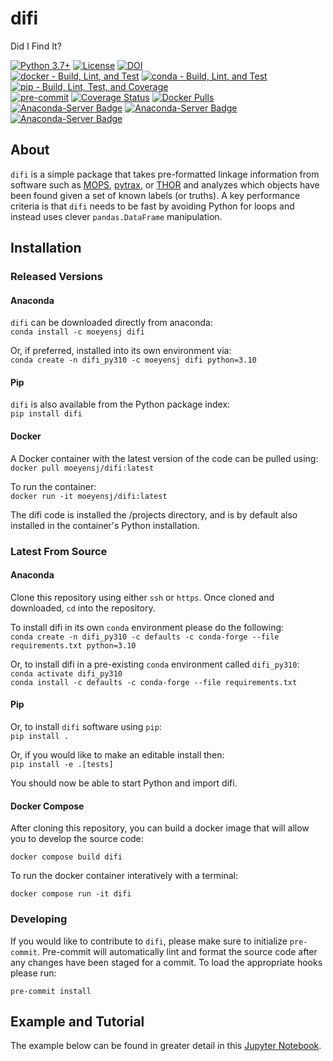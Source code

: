 # difi
Did I Find It?  

[![Python 3.7+](https://img.shields.io/badge/Python-3.7%2B-blue)](https://img.shields.io/badge/Python-3.7%2B-blue)
[![License](https://img.shields.io/badge/License-BSD%203--Clause-blue.svg)](https://opensource.org/licenses/BSD-3-Clause)
[![DOI](https://zenodo.org/badge/152989392.svg)](https://zenodo.org/badge/latestdoi/152989392)  
[![docker - Build, Lint, and Test](https://github.com/moeyensj/difi/actions/workflows/docker-build-lint-test.yml/badge.svg)](https://github.com/moeyensj/difi/actions/workflows/docker-build-lint-test.yml)
[![conda - Build, Lint, and Test](https://github.com/moeyensj/difi/actions/workflows/conda-build-lint-test.yml/badge.svg)](https://github.com/moeyensj/difi/actions/workflows/conda-build-lint-test.yml)
[![pip - Build, Lint, Test, and Coverage](https://github.com/moeyensj/difi/actions/workflows/pip-build-lint-test-coverage.yml/badge.svg)](https://github.com/moeyensj/difi/actions/workflows/pip-build-lint-test-coverage.yml)  
[![pre-commit](https://img.shields.io/badge/pre--commit-enabled-brightgreen?logo=pre-commit)](https://github.com/pre-commit/pre-commit)
[![Coverage Status](https://coveralls.io/repos/github/moeyensj/difi/badge.svg?branch=main)](https://coveralls.io/github/moeyensj/difi?branch=main)
[![Docker Pulls](https://img.shields.io/docker/pulls/moeyensj/difi)](https://hub.docker.com/r/moeyensj/difi)  
[![Anaconda-Server Badge](https://anaconda.org/moeyensj/difi/badges/version.svg)](https://anaconda.org/moeyensj/difi)
[![Anaconda-Server Badge](https://anaconda.org/moeyensj/difi/badges/platforms.svg)](https://anaconda.org/moeyensj/difi)
[![Anaconda-Server Badge](https://anaconda.org/moeyensj/difi/badges/downloads.svg)](https://anaconda.org/moeyensj/difi)

## About
`difi` is a simple package that takes pre-formatted linkage information from software such as [MOPS](https://github.com/lsst/mops_daymops), [pytrax](https://github.com/pytrax/pytrax), or [THOR](https://github.com/moeyensj/thor) and analyzes which objects have been found given a set of known labels (or truths). A key performance criteria is that `difi` needs to be fast by avoiding Python for loops and instead uses clever `pandas.DataFrame` manipulation.

## Installation

### Released Versions

#### Anaconda
`difi` can be downloaded directly from anaconda:  
```conda install -c moeyensj difi```

Or, if preferred, installed into its own environment via:  
```conda create -n difi_py310 -c moeyensj difi python=3.10```

#### Pip
`difi` is also available from the Python package index:  
```pip install difi```

#### Docker

A Docker container with the latest version of the code can be pulled using:  
```docker pull moeyensj/difi:latest```

To run the container:  
```docker run -it moeyensj/difi:latest```

The difi code is installed the /projects directory, and is by default also installed in the container's Python installation.

### Latest From Source

#### Anaconda
Clone this repository using either `ssh` or `https`. Once cloned and downloaded, `cd` into the repository.

To install difi in its own `conda` environment please do the following:  
```conda create -n difi_py310 -c defaults -c conda-forge --file requirements.txt python=3.10```  

Or, to install difi in a pre-existing `conda` environment called `difi_py310`:  
```conda activate difi_py310```  
```conda install -c defaults -c conda-forge --file requirements.txt```  

#### Pip

Or, to install `difi` software using `pip`:  
```pip install .```

Or, if you would like to make an editable install then:  
```pip install -e .[tests]```

You should now be able to start Python and import difi.

#### Docker Compose

After cloning this repository, you can build a docker image that will allow you to develop the source code:

```docker compose build difi```

To run the docker container interatively with a terminal:

```docker compose run -it difi```

### Developing

If you would like to contribute to `difi`, please make sure to initialize `pre-commit`. Pre-commit will automatically lint and format
the source code after any changes have been staged for a commit. To load the appropriate hooks please run:

```pre-commit install```

## Example and Tutorial

The example below can be found in greater detail in this [Jupyter Notebook](https://github.com/moeyensj/difi/tree/main/examples/tutorial.ipynb).
